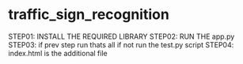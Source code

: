# traffic_sign_recognition

STEP01: INSTALL THE  REQUIRED LIBRARY
STEP02: RUN THE app.py 
STEP03: if prev step run thats all if not run the test.py script
STEP04: index.html is the additional file 


